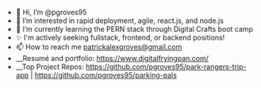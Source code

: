 - 👋 Hi, I’m @pgroves95 
- 👀 I’m interested in rapid deployment, agile, react.js, and node.js
- 🌱 I’m currently learning the PERN stack through Digital Crafts boot camp
- ✨ I'm actively seeking fullstack, frontend, or backend positions!
- 📫 How to reach me patrickalexgroves@gmail.com
- __Resumé and portfolio:  https://www.digitalfryingpan.com/
- __Top Project Repos: https://github.com/pgroves95/park-rangers-trip-app | https://github.com/pgroves95/parking-pals

<!---
pgroves95/pgroves95 is a ✨ special ✨ repository because its `README.md` (this file) appears on your GitHub profile.
You can click the Preview link to take a look at your changes.
--->
